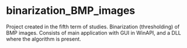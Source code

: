 # binarization_BMP_images
Project created in the fifth term of studies.
Binarization (thresholding) of BMP images.
Consists of main application with GUI in WinAPI, and a DLL where the algorithm is present.
